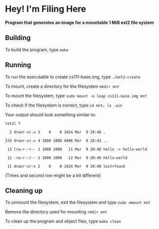 # Hey! I'm Filing Here

**Program that generates an image for a mountable 1 MiB ext2 file system**

## Building

To build the program, type
`make`

## Running

To run the executable to create cs111-base.img, type
`./ext2-create` 

To mount, create a directory for the filesystem
`mkdir mnt`

To mount the filesystem, type
`sudo mount -o loop cs111-base.img mnt`

To check if the filesystem is correct, type
`cd mnt; ls -ain` 

Your output should look something similar to:

    total 7

      2 drwxr-xr-x 3    0    0 1024 Mar  9 20:48 .

    374 drwxr-xr-x 4 1000 1000 4096 Mar  9 20:43 ..

     13 lrw-r--r-- 1 1000 1000   11 Mar  9 20:48 hello -> hello-world

     12 -rw-r--r-- 1 1000 1000   12 Mar  9 20:48 hello-world

     11 drwxr-xr-x 2    0    0 1024 Mar  9 20:48 lost+found

(Times and second row might be a bit different)

## Cleaning up

To unmount the filesystem, exit the filesystem and type 
`sudo umount mnt`

Remove the directory used for mounting
`rmdir mnt`

To clean up the program and object files, type
`make clean`

